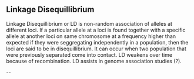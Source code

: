 ## Linkage Disequillibrium

Linkage Disequillibrium or LD is non-random association of alleles at different loci. If a particular allele at a loci is found together with a specific allele at another loci on same chromosome at a frequency higher than expected if they were seggregating independently in a population, then the loci are said to be in disequillibrium. It can occur when two population that were previously separated come into contact. LD weakens over time because of recombination. LD assists in genome association studies (?).

--

